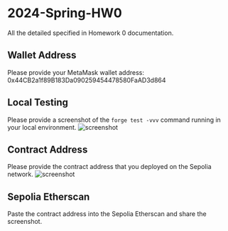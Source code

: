 # 2024-Spring-HW0

All the detailed specified in Homework 0 documentation.

## Wallet Address
Please provide your MetaMask wallet address: 0x44CB2a1f89B183Da090259454478580FaAD3d864

## Local Testing
Please provide a screenshot of the `forge test -vvv` command running in your local environment.
![screenshot](https://drive.google.com/file/d/1v3wsRx_g3tZlaqM-vs6wUAtuX4hYkUir/view?usp=drive_link)

## Contract Address
Please provide the contract address that you deployed on the Sepolia network.
![screenshot](https://drive.google.com/file/d/1kh-JRYLM2Ogr3-JLVrp19zGB6bB9dmxw/view?usp=drive_link)

## Sepolia Etherscan
Paste the contract address into the Sepolia Etherscan and share the screenshot.